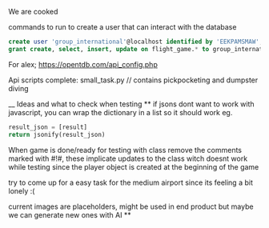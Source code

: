 We are cooked

commands to run to create a user that can interact with the database
``` sql
create user 'group_international'@localhost identified by 'EEKPAMSMAW';
grant create, select, insert, update on flight_game.* to group_international@localhost;
```

For alex; https://opentdb.com/api_config.php

Api scripts complete: 
small_task.py // contains pickpocketing and dumpster diving 

__ Ideas and what to check when testing
** if jsons dont want to work with javascript, you can wrap the dictionary in a list so it should work eg. 
``` python
result_json = [result]
return jsonify(result_json)
```
When game is done/ready for testing with class remove the comments marked with #!#, these implicate updates to the class witch doesnt work while testing since the player object is created at the beginning of the game

try to come up for a easy task for the medium airport since its feeling a bit lonely :(

current images are placeholders, might be used in end product but maybe we can generate new ones with AI
**